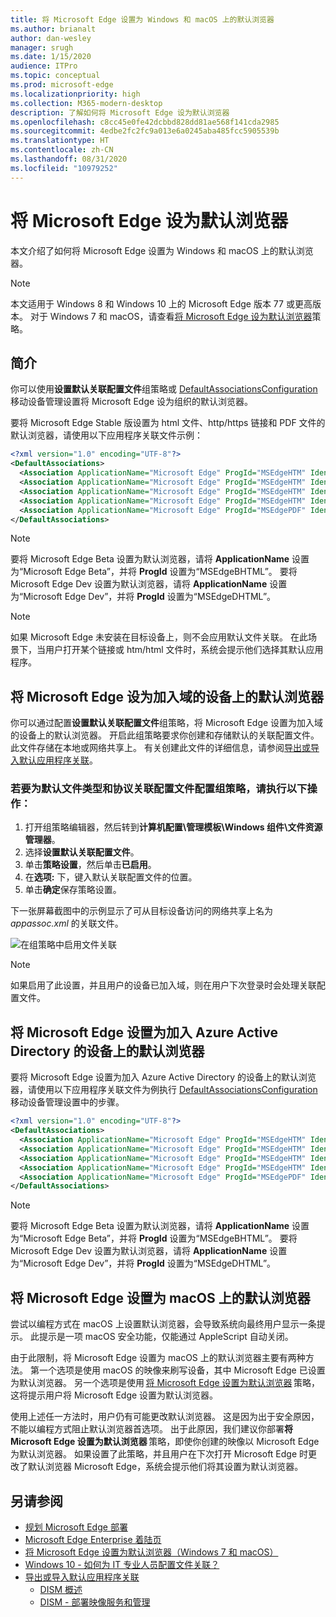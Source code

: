 ```yaml
---
title: 将 Microsoft Edge 设置为 Windows 和 macOS 上的默认浏览器
ms.author: brianalt
author: dan-wesley
manager: srugh
ms.date: 1/15/2020
audience: ITPro
ms.topic: conceptual
ms.prod: microsoft-edge
ms.localizationpriority: high
ms.collection: M365-modern-desktop
description: 了解如何将 Microsoft Edge 设为默认浏览器
ms.openlocfilehash: c8cc45e0fe42dcbbd828dd81ae568f141cda2985
ms.sourcegitcommit: 4edbe2fc2fc9a013e6a0245aba485fcc5905539b
ms.translationtype: HT
ms.contentlocale: zh-CN
ms.lasthandoff: 08/31/2020
ms.locfileid: "10979252"
---
```

# 将 Microsoft Edge 设为默认浏览器

本文介绍了如何将 Microsoft Edge 设置为 Windows 和 macOS 上的默认浏览器。

> [!NOTE]
> 本文适用于 Windows 8 和 Windows 10 上的 Microsoft Edge 版本 77 或更高版本。 对于 Windows 7 和 macOS，请查看[将 Microsoft Edge 设为默认浏览器](https://docs.microsoft.com/DeployEdge/microsoft-edge-policies#defaultbrowsersettingenabled)策略。

## 简介

你可以使用**设置默认关联配置文件**组策略或 [DefaultAssociationsConfiguration](https://docs.microsoft.com/windows/client-management/mdm/policy-csp-applicationdefaults#applicationdefaults-defaultassociationsconfiguration) 移动设备管理设置将 Microsoft Edge 设为组织的默认浏览器。

要将 Microsoft Edge Stable 版设置为 html 文件、http/https 链接和 PDF 文件的默认浏览器，请使用以下应用程序关联文件示例：

```xml
<?xml version="1.0" encoding="UTF-8"?>
<DefaultAssociations> 
  <Association ApplicationName="Microsoft Edge" ProgId="MSEdgeHTM" Identifier=".html"/>
  <Association ApplicationName="Microsoft Edge" ProgId="MSEdgeHTM" Identifier=".htm"/>
  <Association ApplicationName="Microsoft Edge" ProgId="MSEdgeHTM" Identifier="http"/>
  <Association ApplicationName="Microsoft Edge" ProgId="MSEdgeHTM" Identifier="https"/>  
  <Association ApplicationName="Microsoft Edge" ProgId="MSEdgePDF" Identifier=".pdf"/>
</DefaultAssociations>
```

> [!NOTE]
> 要将 Microsoft Edge Beta 设置为默认浏览器，请将 **ApplicationName** 设置为“Microsoft Edge Beta”，并将 **ProgId** 设置为“MSEdgeBHTML”。 要将 Microsoft Edge Dev 设置为默认浏览器，请将 **ApplicationName** 设置为“Microsoft Edge Dev”，并将 **ProgId** 设置为“MSEdgeDHTML”。


> [!NOTE]
> 如果 Microsoft Edge 未安装在目标设备上，则不会应用默认文件关联。 在此场景下，当用户打开某个链接或 htm/html 文件时，系统会提示他们选择其默认应用程序。

## 将 Microsoft Edge 设为加入域的设备上的默认浏览器

你可以通过配置**设置默认关联配置文件**组策略，将 Microsoft Edge 设置为加入域的设备上的默认浏览器。 开启此组策略要求你创建和存储默认的关联配置文件。 此文件存储在本地或网络共享上。 有关创建此文件的详细信息，请参阅[导出或导入默认应用程序关联](https://docs.microsoft.com/windows-hardware/manufacture/desktop/export-or-import-default-application-associations)。

### 若要为默认文件类型和协议关联配置文件配置组策略，请执行以下操作：

1. 打开组策略编辑器，然后转到**计算机配置\管理模板\Windows 组件\文件资源管理器**。
2. 选择**设置默认关联配置文件**。
3. 单击**策略设置**，然后单击**已启用**。
4. 在**选项:** 下，键入默认关联配置文件的位置。
5. 单击**确定**保存策略设置。

下一张屏幕截图中的示例显示了可从目标设备访问的网络共享上名为 *appassoc.xml* 的关联文件。

   ![在组策略中启用文件关联](./media/edge-learnmore-make-edge-default-browser/edge-learnmore-app-associations.png)

   > [!NOTE]
   > 如果启用了此设置，并且用户的设备已加入域，则在用户下次登录时会处理关联配置文件。

## 将 Microsoft Edge 设置为加入 Azure Active Directory 的设备上的默认浏览器

要将 Microsoft Edge 设置为加入 Azure Active Directory 的设备上的默认浏览器，请使用以下应用程序关联文件为例执行 [DefaultAssociationsConfiguration](https://docs.microsoft.com/windows/client-management/mdm/policy-csp-applicationdefaults#applicationdefaults-defaultassociationsconfiguration) 移动设备管理设置中的步骤。

```xml
<?xml version="1.0" encoding="UTF-8"?>
<DefaultAssociations>
  <Association ApplicationName="Microsoft Edge" ProgId="MSEdgeHTM" Identifier=".html"/>
  <Association ApplicationName="Microsoft Edge" ProgId="MSEdgeHTM" Identifier=".htm"/>
  <Association ApplicationName="Microsoft Edge" ProgId="MSEdgeHTM" Identifier="http"/>
  <Association ApplicationName="Microsoft Edge" ProgId="MSEdgeHTM" Identifier="https"/>  
  <Association ApplicationName="Microsoft Edge" ProgId="MSEdgePDF" Identifier=".pdf"/>
</DefaultAssociations>
```

> [!NOTE]
> 要将 Microsoft Edge Beta 设置为默认浏览器，请将 **ApplicationName** 设置为“Microsoft Edge Beta”，并将 **ProgId** 设置为“MSEdgeBHTML”。 要将 Microsoft Edge Dev 设置为默认浏览器，请将 **ApplicationName** 设置为“Microsoft Edge Dev”，并将 **ProgId** 设置为“MSEdgeDHTML”。

## 将 Microsoft Edge 设置为 macOS 上的默认浏览器

尝试以编程方式在 macOS 上设置默认浏览器，会导致系统向最终用户显示一条提示。 此提示是一项 macOS 安全功能，仅能通过 AppleScript 自动关闭。

由于此限制，将 Microsoft Edge 设置为 macOS 上的默认浏览器主要有两种方法。 第一个选项是使用 macOS 的映像来刷写设备，其中 Microsoft Edge 已设置为默认浏览器。 另一个选项是使用 [将 Microsoft Edge 设置为默认浏览器](https://docs.microsoft.com/DeployEdge/microsoft-edge-policies#defaultbrowsersettingenabled) 策略，这将提示用户将 Microsoft Edge 设置为默认浏览器。

使用上述任一方法时，用户仍有可能更改默认浏览器。 这是因为出于安全原因，不能以编程方式阻止默认浏览器首选项。 出于此原因，我们建议你部署**将 Microsoft Edge 设置为默认浏览器** 策略，即使你创建的映像以 Microsoft Edge 为默认浏览器。 如果设置了此策略，并且用户在下次打开 Microsoft Edge 时更改了默认浏览器 Microsoft Edge，系统会提示他们将其设置为默认浏览器。

## 另请参阅

- [规划 Microsoft Edge 部署](https://docs.microsoft.com/DeployEdge/deploy-edge-plan-deployment)
- [Microsoft Edge Enterprise 着陆页](https://aka.ms/EdgeEnterprise)
- [将 Microsoft Edge 设置为默认浏览器（Windows 7 和 macOS）](https://docs.microsoft.com/DeployEdge/microsoft-edge-policies#defaultbrowsersettingenabled)
- [Windows 10 - 如何为 IT 专业人员配置文件关联？](https://docs.microsoft.com/archive/blogs/windowsinternals/windows-10-how-to-configure-file-associations-for-it-pros)
- [导出或导入默认应用程序关联](https://docs.microsoft.com/windows-hardware/manufacture/desktop/export-or-import-default-application-associations)
  - [DISM 概述](https://docs.microsoft.com/windows-hardware/manufacture/desktop/what-is-dism)
  - [DISM - 部署映像服务和管理](https://docs.microsoft.com/windows-hardware/manufacture/desktop/dism---deployment-image-servicing-and-management-technical-reference-for-windows)
